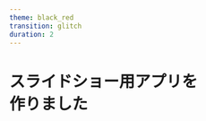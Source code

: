 ```yaml
---
theme: black_red
transition: glitch
duration: 2
---
```


<h1 class="center">スライドショー用アプリを</br>作りました</h1>
